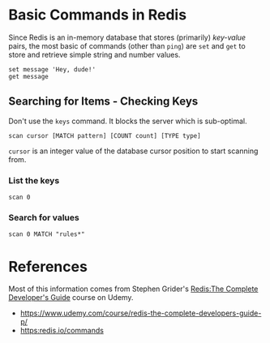 # Basic Commands in Redis

Since Redis is an in-memory database that stores (primarily) *key-value* pairs, the most basic of commands (other than `ping`) are `set` and `get` to store and retrieve simple string and number values.

```redis
set message 'Hey, dude!'
get message
```

## Searching for Items - Checking Keys

Don't use the `keys` command. It blocks the server which is sub-optimal.

```
scan cursor [MATCH pattern] [COUNT count] [TYPE type]
````
`cursor` is an integer value of the database cursor position to start scanning from.

### List the keys

```redis
scan 0
```

### Search for values

```redis
scan 0 MATCH "rules*"
```

# References

Most of this information comes from Stephen Grider's [Redis:The Complete Developer's Guide](https://www.udemy.com/course/redis-the-complete-developers-guide-p/) course on Udemy.

* <https://www.udemy.com/course/redis-the-complete-developers-guide-p/>
* <https:redis.io/commands>

